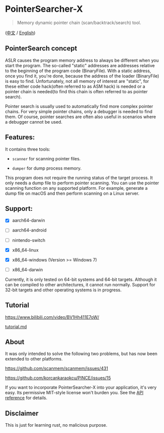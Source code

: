 # PointerSearcher-X

> Memory dynamic pointer chain (scan/backtrack/search) tool.

([中文](./readme-zh-hans.md) / [English](./readme.md))

## PointerSearch concept

ASLR causes the program memory address to always be different when you start the program. The so-called "static" addresses are addresses relative to the beginning of the program code (BinaryFile). With a static address, once you find it, you're done, because the address of the loader (BinaryFile) is easy to find. Unfortunately, not all memory of interest are "static", for these either code hack(often referred to as ASM hack) is needed or a pointer chain is needed(to find this chain is often referred to as pointer search).

Pointer search is usually used to automatically find more complex pointer chains. For very simple pointer chains, only a debugger is needed to find them. Of course, pointer searches are often also useful in scenarios where a debugger cannot be used.

## Features:

It contains three tools: 

- `scanner` for scanning pointer files.

- `dumper` for dump process memory. 

This program does not require the running status of the target process. It only needs a dump file to perform pointer scanning. You can use the pointer scanning function on any supported platform.
For example, generate a dump file on macOS and then perform scanning on a Linux server.

## Support:

- [x] aarch64-darwin

- [ ] aarch64-android

- [ ] nintendo-switch

- [x] x86_64-linux

- [x] x86_64-windows (Version >= Windows 7)

- [ ] x86_64-darwin

Currently, it is only tested on 64-bit systems and 64-bit targets. Although it can be compiled to other architectures, it cannot run normally. Support for 32-bit targets and other operating systems is in progress.

## Tutorial

https://www.bilibili.com/video/BV1Hh411E7oW/

[tutorial.md](tutorial.md)

## About

It was only intended to solve the following two problems, but has now been extended to other platforms.

https://github.com/scanmem/scanmem/issues/431

https://github.com/korcankaraokcu/PINCE/issues/15

If you want to incorporate PointerSearcher-X into your application, it's very easy. Its permissive MIT-style license won't burden you. See the [API reference](https://github.com/kekeimiku/PointerSearcher-X/blob/main/ffi/ptrsx.h) for details.

## Disclaimer

This is just for learning rust, no malicious purpose.